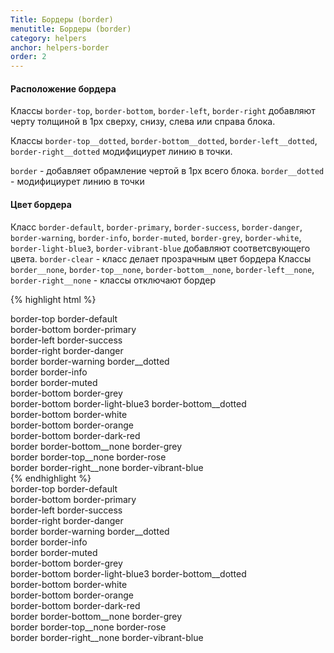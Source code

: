 ```yaml
---
Title: Бордеры (border)
menutitle: Бордеры (border)
category: helpers
anchor: helpers-border
order: 2
---
```


#### Расположение бордера
Классы `border-top`, `border-bottom`, `border-left`, `border-right` добавляют черту  толщиной в 1px сверху, снизу, слева или справа блока. 

Классы `border-top__dotted`, `border-bottom__dotted`, `border-left__dotted`, `border-right__dotted` модифициурет линию в точки. 

`border` - добавляет обрамление чертой в 1px всего блока. `border__dotted` - модифициурет линию в точки

#### Цвет бордера
Класс `border-default`, `border-primary`, `border-success`, `border-danger`, `border-warning`, `border-info`, `border-muted`, `border-grey`, `border-white`, `border-light-blue3`, `border-vibrant-blue` добавляют соответсвующего цвета. 
`border-clear` - класс делает прозрачным цвет бордера
Классы `border__none`, `border-top__none`, `border-bottom__none`, `border-left__none`, `border-right__none` - классы отключают бордер

{% highlight html %}
  <div class="border-top border-default">border-top border-default</div>
  <div class="border-bottom border-primary">border-bottom border-primary</div>
  <div class="border-left border-success">border-left border-success</div>
  <div class="border-right border-danger">border-right border-danger</div>
  <div class="border border-warning border__dotted">border border-warning border__dotted</div>
  <div class="border border-info">border border-info</div>
  <div class="border border-muted">border border-muted</div>
  <div class="border-bottom border-grey">border-bottom border-grey</div>
  <div class="border-bottom border-light-blue3 border-bottom__dotted">border-bottom border-light-blue3 border-bottom__dotted</div>
  <div class="border-bottom border-white">border-bottom border-white</div>
  <div class="border-bottom border-orange">border-bottom border-orange</div>
  <div class="border-bottom border-dark-red">border-bottom border-dark-red</div>
  <div class="border border-bottom__none border-grey">border border-bottom__none border-grey</div>
  <div class="border border-top__none border-rose">border border-top__none border-rose</div>
  <div class="border border-top__none border-vibrant-blue">border border-right__none border-vibrant-blue</div>
{% endhighlight %}
<div class="bs-docs-example">
  <div class="border-top border-default mb-10">border-top border-default</div>
  <div class="border-bottom border-primary mb-10">border-bottom border-primary</div>
  <div class="border-left border-success mb-10">border-left border-success</div>
  <div class="border-right border-danger mb-10">border-right border-danger</div>
  <div class="border border-warning border__dotted mb-10">border border-warning border__dotted</div>
  <div class="border border-info mb-10">border border-info</div>
  <div class="border border-muted mb-10">border border-muted</div>
  <div class="border-bottom border-grey mb-10">border-bottom border-grey</div>
  <div class="border-bottom border-light-blue3 border-bottom__dotted mb-10">border-bottom border-light-blue3 border-bottom__dotted</div>
  <div class="border-bottom border-white mb-10">border-bottom border-white</div>
  <div class="border-bottom border-orange mb-10">border-bottom border-orange</div>
  <div class="border-bottom border-dark-red mb-10">border-bottom border-dark-red</div>
  <div class="border border-bottom__none border-grey mb-10">border border-bottom__none border-grey</div>
  <div class="border border-top__none border-rose mb-10">border border-top__none border-rose</div>
  <div class="border border-top__none border-vibrant-blue mb-10">border border-right__none border-vibrant-blue</div>
</div>
